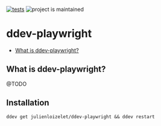 [![tests](https://github.com/drud/ddev-playwright/actions/workflows/tests.yml/badge.svg)](https://github.com/drud/ddev-playwright/actions/workflows/tests.yml) ![project is maintained](https://img.shields.io/maintenance/yes/2022.svg)

# ddev-playwright <!-- omit in toc -->

* [What is ddev-playwright?](#what-is-ddev-playwright)

## What is ddev-playwright?

@TODO


## Installation

`ddev get julienloizelet/ddev-playwright && ddev restart`
